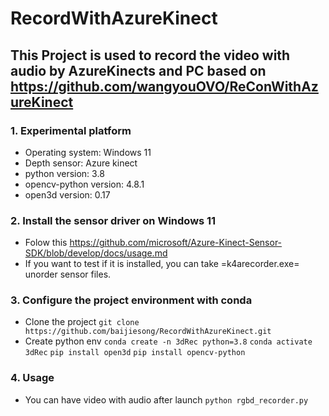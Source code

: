 # RecordWithAzureKinect
## This Project is used to record the video with audio by AzureKinects and PC based on https://github.com/wangyouOVO/ReConWithAzureKinect
### 1. Experimental platform
* Operating system: Windows 11
* Depth sensor: Azure kinect
* python version: 3.8
* opencv-python version: 4.8.1
* open3d version: 0.17
### 2. Install the sensor driver on Windows 11
* Folow this https://github.com/microsoft/Azure-Kinect-Sensor-SDK/blob/develop/docs/usage.md
* If you want to test if it is installed, you can take =k4arecorder.exe= unorder sensor files.
### 3. Configure the project environment with conda
* Clone the project
  `git clone https://github.com/baijiesong/RecordWithAzureKinect.git `
* Create python env
  `conda create -n 3dRec python=3.8`
  `conda activate 3dRec`
  `pip install open3d`
  `pip install opencv-python`
### 4. Usage
* You can have video with audio after launch
  `python rgbd_recorder.py`

